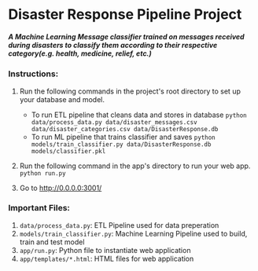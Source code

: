 # Disaster Response Pipeline Project

##### A Machine Learning Message classifier trained on messages received during disasters to classify them according to their respective category(e.g. health, medicine, relief, etc.) 
### Instructions:
1. Run the following commands in the project's root directory to set up your database and model.

    - To run ETL pipeline that cleans data and stores in database
        `python data/process_data.py data/disaster_messages.csv data/disaster_categories.csv data/DisasterResponse.db`
    - To run ML pipeline that trains classifier and saves
        `python models/train_classifier.py data/DisasterResponse.db models/classifier.pkl`

2. Run the following command in the app's directory to run your web app.
    `python run.py`

3. Go to http://0.0.0.0:3001/

### Important Files:
 1. `data/process_data.py`: ETL Pipeline used for data preperation 
 2. `models/train_classifier.py`: Machine Learning Pipeline used to build, train and test model
 3. `app/run.py`: Python file to instantiate web application
 4. `app/templates/*.html`: HTML files for web application